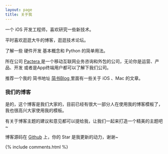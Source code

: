 ```yaml
---
layout: page
title: 关于我 
---
```


一个 iOS 开发工程师，喜欢研究一些新技术。
<p>
平时喜欢逛逛大牛的博客，逛逛技术论坛。
<p>
了解一些 硬件开发 基本概念和 Python 的简单用法。

<p>

所在公司
<a target="_blank" href="http://www.pactera.com/"> Pactera </a>
是一个移动互联网业务咨询和外包的公司，无论你是运营、产品、开发 或者是App终端用户都可以了解下我们公司。
<p>

推荐一个我的 简书地址
<a target="_blank" href="http://www.jianshu.com/u/4293b841a67e/"> 简书Blog </a>
里面有一些关于 iOS 、Mac 的文章。

<p>

<h3> 我们的博客 </h3>  

<p>

是的，这个博客是我们大家的，目前已经有很大一部分人在使用我的博客模板了，我也很高兴大家使用我的模板。

<p>

有关于博客主题的建议和意见都可以提给我，让我们一起来打造一个精美的主题吧~ 

<p> 

博客源码在 <a target="_blank" href='https://github.com/muzipiao/muzipiao.github.io'>Github</a> 上，你的 Star 是我更新的动力，谢谢~

{% include comments.html %}



